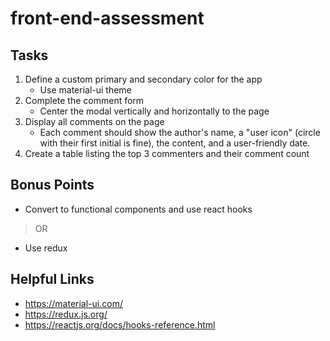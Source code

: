 # front-end-assessment

## Tasks
1) Define a custom primary and secondary color for the app
    * Use material-ui theme
2) Complete the comment form
    * Center the modal vertically and horizontally to the page
3) Display all comments on the page
    * Each comment should show the author's name, a "user icon" (circle with their first initial is fine), the content, and a user-friendly date.
4) Create a table listing the top 3 commenters and their comment count

## Bonus Points
- Convert to functional components and use react hooks 
> OR
- Use redux

## Helpful Links
- https://material-ui.com/
- https://redux.js.org/
- https://reactjs.org/docs/hooks-reference.html